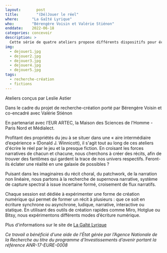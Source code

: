 ```yaml
---
layout:		  post
title:  	  "(Dé)Jouer le réel"
where:      "La Gaîté Lyrique"
who:        "Bérengère Voisin et Valérie Stiénon"
enddate:    2022-06-18
categories: concevoir
description: >
  Cette série de quatre ateliers propose différents dispositifs pour écrire à plusieurs sur des espaces immatériels en posant la question du rapport de chacan aux fictions quotidiennes.
img:
  - dejouer1.jpg
  - dejouer2.jpg
  - dejouer3.jpg
  - dejouer4.jpg
  - dejouer5.jpg
tags:
  - recherche-création
  - fictions
---
```


Ateliers conçus par Leslie Astier

Dans le cadre du projet de recherche-création porté par Bérengère Voisin et co-encadré avec Valérie Stiénon

En partenariat avec l’EUR ARTEC, la Maison des Sciences de l'Homme - Paris Nord et Médialect.

Profitant des propriétés du jeu à se situer dans une « aire intermédiaire d’expérience » (Donald J. Winnicott), il s'agit tout au long de ces ateliers d'écrire le réel par le jeu et la presque fiction. En croisant les forces narratives de chacun et chacune, nous cherchons à créer des récits, afin de trouver des fantômes qui gardent la trace de nos univers respectifs. Feront-ils éclater une réalité en une galaxie de possibles ?

Puisant dans les imaginaires du récit choral, du patchwork, de la narration non linéaire, nous partons à la recherche de supernova narrative, système de capture spectral à issue incertaine formé, croisement de flux narratifs.

Chaque session est dédiée à expérimenter une forme de création numérique qui permet de former un récit à plusieurs : que ce soit en écriture synchrone ou asynchrone, ludique, narrative, interactive ou statique. En utilisant des outils de création rapides comme Miro, Hotglue ou Bitsy,  nous expérimentons différents modes d’écriture numérique.

Plus d'informations sur le site de [La Gaîté Lyrique](https://gaite-lyrique.net/evenement/dejouer-le-reel)

*Ce travail a bénéficié d'une aide de l’État gérée par l’Agence Nationale de la Recherche au titre du programme d’Investissements d’avenir portant la référence ANR-17-EURE-0008*